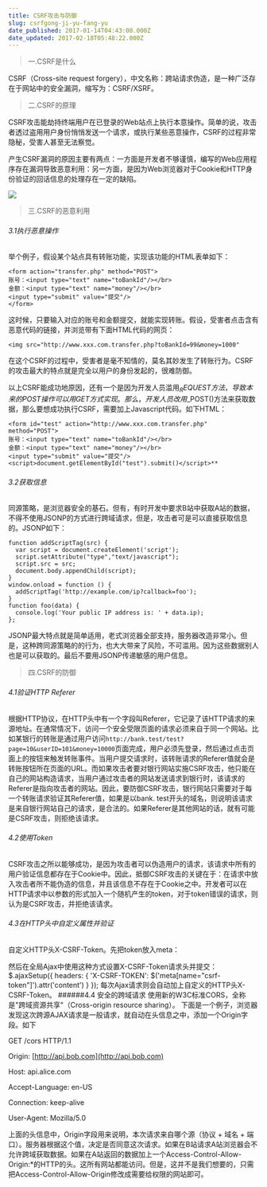 ```yaml
---
title: CSRF攻击与防御
slug: csrfgong-ji-yu-fang-yu
date_published: 2017-01-14T04:43:00.000Z
date_updated: 2017-02-18T05:48:22.000Z
---
```


> 一.CSRF是什么

CSRF（Cross-site request forgery），中文名称：跨站请求伪造，是一种广泛存在于网站中的安全漏洞，缩写为：CSRF/XSRF。

> 二.CSRF的原理

CSRF攻击能劫持终端用户在已登录的Web站点上执行本意操作。简单的说，攻击者透过盗用用户身份悄悄发送一个请求，或执行某些恶意操作，CSRF的过程非常隐秘，受害人甚至无法察觉。

产生CSRF漏洞的原因主要有两点：一方面是开发者不够谨慎，编写的Web应用程序存在漏洞导致恶意利用：另一方面，是因为Web浏览器对于Cookie和HTTP身份验证的回话信息的处理存在一定的缺陷。

![](/content/images/2017/02/-1.png)

> 三.CSRF的恶意利用

###### 3.1执行恶意操作

举个例子，假设某个站点具有转账功能，实现该功能的HTML表单如下：

    <form action="transfer.php" method="POST">
    账号：<input type="text" name="toBankId"/></br>
    金额：<input type="text" name="money"/></br>
    <input type="submit" value="提交"/>
    </form>
    

这时候，只要输入对应的账号和金额提交，就能实现转账。假设，受害者点击含有恶意代码的链接，并浏览带有下面HTML代码的网页：

    <img src="http://www.xxx.com.transfer.php?toBankId=99&money=1000"
    

在这个CSRF的过程中，受害者是毫不知情的，莫名其妙发生了转账行为。CSRF的攻击最大的特点就是完全以用户的身份发起的，很难防御。

以上CSRF能成功地原因，还有一个是因为开发人员滥用$_REQUEST方法，导致本来的POST操作可以用GET方式实现。那么，开发人员改用$_POST()方法来获取数据，那么要想成功执行CSRF，需要加上Javascript代码。如下HTML：

    <form id="test" action="http://www.xxx.com.transfer.php" method="POST">
    账号：<input type="text" name="toBankId"/></br>
    金额：<input type="text" name="money"/></br>
    <input type="submit" value="提交"/>
    <script>document.getElementById("test").submit()</script>**
    

###### 3.2获取信息

同源策略，是浏览器安全的基石。但有，有时开发中要求B站中获取A站的数据，不得不使用JSONP的方式进行跨域请求，但是，攻击者可是可以直接获取信息的。JSONP如下：

    function addScriptTag(src) {
      var script = document.createElement('script');
      script.setAttribute("type","text/javascript");
      script.src = src;
      document.body.appendChild(script);
    }
    window.onload = function () {
      addScriptTag('http://example.com/ip?callback=foo');
    }
    function foo(data) {
      console.log('Your public IP address is: ' + data.ip);
    };
    

JSONP最大特点就是简单适用，老式浏览器全部支持，服务器改造非常小。但是，这种跨同源策略的的行为，也大大带来了风险，不可滥用。因为这些数据别人也是可以获取的。最后不要用JSONP传递敏感的用户信息。

> 四.CSRF的防御

###### 4.1验证HTTP Referer

根据HTTP协议，在HTTP头中有一个字段叫Referer，它记录了该HTTP请求的来源地址。在通常情况下，访问一个安全受限页面的请求必须来自于同一个网站。比如某银行的转账是通过用户访问`http://bank.test/test?page=10&userID=101&money=10000`页面完成，用户必须先登录，然后通过点击页面上的按钮来触发转账事件。当用户提交请求时，该转账请求的Referer值就会是转账按钮所在页面的URL。而如果攻击者要对银行网站实施CSRF攻击，他只能在自己的网站构造请求，当用户通过攻击者的网站发送请求到银行时，该请求的Referer是指向攻击者的网站。因此，要防御CSRF攻击，银行网站只需要对于每一个转账请求验证其Referer值，如果是以bank. test开头的域名，则说明该请求是来自银行网站自己的请求，是合法的。如果Referer是其他网站的话，就有可能是CSRF攻击，则拒绝该请求。

###### 4.2使用Token

CSRF攻击之所以能够成功，是因为攻击者可以伪造用户的请求，该请求中所有的用户验证信息都存在于Cookie中。因此，抵御CSRF攻击的关键在于：在请求中放入攻击者所不能伪造的信息，并且该信息不存在于Cookie之中。开发者可以在HTTP请求中以参数的形式加入一个随机产生的token，对于token错误的请求，则认为是CSRF攻击，并拒绝该请求。

###### 4.3在HTTP头中自定义属性并验证

自定义HTTP头X-CSRF-Token。先把token放入meta：

然后在全局Ajax中使用这种方式设置X-CSRF-Token请求头并提交：
$.ajaxSetup({
    headers: {
        'X-CSRF-TOKEN': $('meta[name="csrf-token"]').attr('content')
    }
});
每次Ajax请求则会自动加上自定义的HTTP头X-CSRF-Token。
######4.4 安全的跨域请求
使用新的W3C标准CORS，全称是"跨域资源共享"（Cross-origin resource sharing）。
下面是一个例子，浏览器发现这次跨源AJAX请求是一般请求，就自动在头信息之中，添加一个Origin字段。如下

GET /cors HTTP/1.1

Origin: [http://api.bob.com](http://api.bob.com)

Host: api.alice.com

Accept-Language: en-US

Connection: keep-alive

User-Agent: Mozilla/5.0

上面的头信息中，Origin字段用来说明，本次请求来自哪个源（协议 + 域名 + 端口）。服务器根据这个值，决定是否同意这次请求。如果在B站请求A站浏览器会不允许跨域获取数据。如果在A站返回的数据加上一个Access-Control-Allow-Origin:*的HTTP的头。这所有网站都能访问。但是，这并不是我们想要的，只需把Access-Control-Allow-Origin修改成需要给权限的网站即可。
